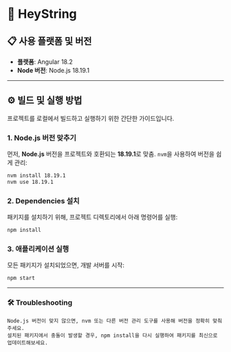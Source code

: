 # 🚀 HeyString

## 📋 사용 플랫폼 및 버전

- **플랫폼**: Angular 18.2
- **Node 버전**: Node.js 18.19.1

---

## ⚙️ 빌드 및 실행 방법

프로젝트를 로컬에서 빌드하고 실행하기 위한 간단한 가이드입니다.

### 1. Node.js 버전 맞추기

먼저, **Node.js** 버전을 프로젝트와 호환되는 **18.19.1**로 맞춤. `nvm`을 사용하여 버전을 쉽게 관리:

```bash
nvm install 18.19.1
nvm use 18.19.1
```

### 2. Dependencies 설치

패키지를 설치하기 위해, 프로젝트 디렉토리에서 아래 명령어를 실행:

```bash
npm install
```

### 3. 애플리케이션 실행

모든 패키지가 설치되었으면, 개발 서버를 시작:

```bash
npm start
```

---

### 🛠 Troubleshooting

    Node.js 버전이 맞지 않으면, nvm 또는 다른 버전 관리 도구를 사용해 버전을 정확히 맞춰주세요.
    설치된 패키지에서 충돌이 발생할 경우, npm install을 다시 실행하여 패키지를 최신으로 업데이트해보세요.
